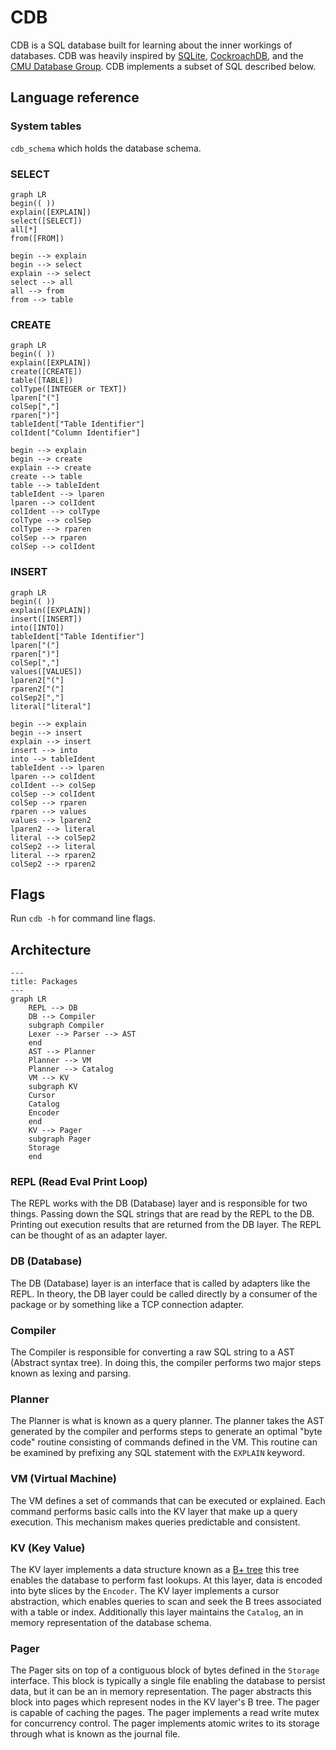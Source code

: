 # CDB
CDB is a SQL database built for learning about the inner workings of databases. CDB
was heavily inspired by [SQLite](https://www.sqlite.org/),
[CockroachDB](https://github.com/cockroachdb/cockroach), and the
[CMU Database Group](https://www.youtube.com/c/cmudatabasegroup). CDB implements
a subset of SQL described below.

## Language reference

### System tables
`cdb_schema` which holds the database schema.

### SELECT
```mermaid
graph LR
begin(( ))
explain([EXPLAIN])
select([SELECT])
all[*]
from([FROM])

begin --> explain
begin --> select
explain --> select
select --> all
all --> from
from --> table
```

### CREATE
```mermaid
graph LR
begin(( ))
explain([EXPLAIN])
create([CREATE])
table([TABLE])
colType([INTEGER or TEXT])
lparen["("]
colSep[","]
rparen[")"]
tableIdent["Table Identifier"]
colIdent["Column Identifier"]

begin --> explain
begin --> create
explain --> create
create --> table
table --> tableIdent
tableIdent --> lparen
lparen --> colIdent
colIdent --> colType
colType --> colSep
colType --> rparen
colSep --> rparen
colSep --> colIdent
```

### INSERT
```mermaid
graph LR
begin(( ))
explain([EXPLAIN])
insert([INSERT])
into([INTO])
tableIdent["Table Identifier"]
lparen["("]
rparen[")"]
colSep[","]
values([VALUES])
lparen2["("]
rparen2["("]
colSep2[","]
literal["literal"]

begin --> explain
begin --> insert
explain --> insert
insert --> into
into --> tableIdent
tableIdent --> lparen
lparen --> colIdent
colIdent --> colSep
colSep --> colIdent
colSep --> rparen
rparen --> values
values --> lparen2
lparen2 --> literal
literal --> colSep2
colSep2 --> literal
literal --> rparen2
colSep2 --> rparen2
```

## Flags
Run `cdb -h` for command line flags.

## Architecture
```mermaid
---
title: Packages
---
graph LR
    REPL --> DB
    DB --> Compiler
    subgraph Compiler
    Lexer --> Parser --> AST
    end
    AST --> Planner
    Planner --> VM
    Planner --> Catalog
    VM --> KV
    subgraph KV
    Cursor
    Catalog
    Encoder
    end
    KV --> Pager
    subgraph Pager
    Storage
    end
```
### REPL (Read Eval Print Loop)
The REPL works with the DB (Database) layer and is responsible for two things.
Passing down the SQL strings that are read by the REPL to the DB. Printing out
execution results that are returned from the DB layer. The REPL can be thought
of as an adapter layer.

### DB (Database)
The DB (Database) layer is an interface that is called by adapters like the
REPL. In theory, the DB layer could be called directly by a consumer of the
package or by something like a TCP connection adapter.

### Compiler
The Compiler is responsible for converting a raw SQL string to a AST (Abstract
syntax tree). In doing this, the compiler performs two major steps known as
lexing and parsing.

### Planner
The Planner is what is known as a query planner. The planner takes the AST
generated by the compiler and performs steps to generate an optimal "byte code"
routine consisting of commands defined in the VM. This routine can be examined
by prefixing any SQL statement with the `EXPLAIN` keyword.

### VM (Virtual Machine)
The VM defines a set of commands that can be executed or explained. Each command
performs basic calls into the KV layer that make up a query execution. This
mechanism makes queries predictable and consistent.

### KV (Key Value)
The KV layer implements a data structure known as a
[B+ tree](https://en.wikipedia.org/wiki/B%2B_tree) this tree enables the
database to perform fast lookups. At this layer, data is encoded into byte
slices by the `Encoder`. The KV layer implements a cursor abstraction, which
enables queries to scan and seek the B trees associated with a
table or index. Additionally this layer maintains the `Catalog`, an in memory
representation of the database schema.

### Pager
The Pager sits on top of a contiguous block of bytes defined in the `Storage`
interface. This block is typically a single file enabling the database to
persist data, but it can be an in memory representation. The pager abstracts
this block into pages which represent nodes in the KV layer's B tree. The pager
is capable of caching the pages. The pager implements a read write mutex for
concurrency control. The pager implements atomic writes to its storage through
what is known as the journal file.
